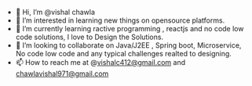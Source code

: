 - 👋 Hi, I’m @vishal chawla
- 👀 I’m interested in learning new things on opensource platforms.
- 🌱 I’m currently learning ractive programming , reactjs and no code low code solutions, I love to Design the Solutions.
- 💞️ I’m looking to collaborate on Java/J2EE , Spring boot, Microservice, No code low code and any typical challenges realted to designing.
- 📫 How to reach me at @vishalc412@gmail.com and chawlavishal971@gmail.com

<!---
vishalc412/vishalc412 is a ✨ special ✨ repository because its `README.md` (this file) appears on your GitHub profile.
You can click the Preview link to take a look at your changes.
--->
